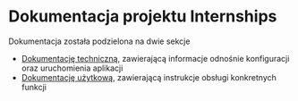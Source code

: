 # Dokumentacja projektu Internships
Dokumentacja została podzielona na dwie sekcje
- [Dokumentację techniczną](technical/), zawierającą informacje odnośnie konfiguracji oraz uruchomienia aplikacji
- [Dokumentację użytkową](user/), zawierającą instrukcje obsługi konkretnych funkcji
